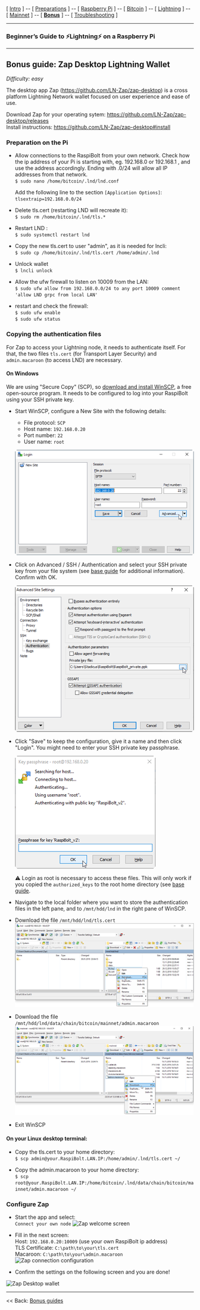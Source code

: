 [ [Intro](README.md) ] -- [ [Preparations](raspibolt_10_preparations.md) ] -- [ [Raspberry Pi](raspibolt_20_pi.md) ] -- [ [Bitcoin](raspibolt_30_bitcoin.md) ] -- [ [Lightning](raspibolt_40_lnd.md) ] -- [ [Mainnet](raspibolt_50_mainnet.md) ] -- [ [**Bonus**](raspibolt_60_bonus.md) ] -- [ [Troubleshooting](raspibolt_70_troubleshooting.md) ]

------

### Beginner’s Guide to ️⚡Lightning️⚡ on a Raspberry Pi

------

## Bonus guide: Zap Desktop Lightning Wallet
*Difficulty: easy*

The desktop app Zap (https://github.com/LN-Zap/zap-desktop) is a cross platform Lightning Network wallet focused on user experience and ease of use.

Download Zap for your operating sytem:
https://github.com/LN-Zap/zap-desktop/releases  
Install instructions: https://github.com/LN-Zap/zap-desktop#install

### Preparation on the Pi

* Allow connections to the RaspiBolt from your own network. Check how the ip address of your Pi is starting with, eg. 192.168.0 or 192.168.1 , and use the address accordingly. Ending with .0/24 will allow all IP addresses from that network.  
    `$ sudo nano /home/bitcoin/.lnd/lnd.conf`  

    Add the following line to the section `[Application Options]`:  
   `tlsextraip=192.168.0.0/24`
  
* Delete tls.cert (restarting LND will recreate it):  
    `$ sudo rm /home/bitcoin/.lnd/tls.*`

* Restart LND :  
  `$ sudo systemctl restart lnd`  
  
* Copy the new tls.cert to user "admin", as it is needed for lncli:  
    `$ sudo cp /home/bitcoin/.lnd/tls.cert /home/admin/.lnd`

* Unlock wallet  
  `$ lncli unlock` 

* Allow the ufw firewall to listen on 10009 from the LAN:  
  `$ sudo ufw allow from 192.168.0.0/24 to any port 10009 comment 'allow LND grpc from local LAN'`

 * restart and check the firewall:  
  `$ sudo ufw enable`  
  `$ sudo ufw status`

### Copying the authentication files
For Zap to access your Lightning node, it needs to authenticate itself. For that, the two files `tls.cert` (for Transport Layer Security) and `admin.macaroon` (to access LND) are necessary.

#### On Windows
We are using "Secure Copy" (SCP), so [download and install WinSCP](https://winscp.net), a free open-source program. It needs to be configured to log into your RaspiBolt using your SSH private key.

* Start WinSCP, configure a New Site with the following details:
  * File protocol: `SCP`
  * Host name: `192.168.0.20`
  * Port number: `22`
  * User name: `root`  
  
  ![WinSCP configuration](images/71_zap_WinSCP.png)
  
* Click on Advanced / SSH / Authentication and select your SSH private key from your file system (see [base guide](raspibolt_20_pi.md#login-with-ssh-keys) for additional information). Confirm with OK.

  ![WinSCP ssh keys configuration](images/71_zap_WinSCP2.png)
  
* Click "Save" to keep the configuration, give it a name and then click "Login". You might need to enter your SSH private key passphrase.

  ![WinSCP login](images/71_zap_WinSCP3.png)  
  
  :warning: Login as root is necessary to access these files. This will only work if you copied the `authorized_keys` to the root home directory (see [base guide](raspibolt_20_pi.md#login-with-ssh-keys). 

* Navigate to the local folder where you want to store the authentication files in the left pane, and to `/mnt/hdd/lnd` in the right pane of WinSCP. 

* Download the file `/mnt/hdd/lnd/tls.cert`
  ![WinSCP folder navigation](images/71_zap_WinSCP4.png)

* Download the file `/mnt/hdd/lnd/data/chain/bitcoin/mainnet/admin.macaroon`
  ![WinSCP folder navigation](images/71_zap_WinSCP5.png)

* Exit WinSCP

#### On your Linux desktop terminal:  

* Copy the tls.cert to your home directory:  
  `$ scp admin@your.RaspiBolt.LAN.IP:/home/admin/.lnd/tls.cert ~/`

* Copy the admin.macaroon to your home directory:  
  `$ scp root@your.RaspiBolt.LAN.IP:/home/bitcoin/.lnd/data/chain/bitcoin/mainnet/admin.macaroon ~/`

### Configure Zap

* Start the app and select:  
  ```Connect your own node```
  ![Zap welcome screen](images/71_zap_desktop1.png)


* Fill in the next screen:  
  Host: `192.168.0.20:10009` (use your own RaspiBolt ip address)  
  TLS Certificate: `C:\path\to\your\tls.cert`  
  Macaroon: `C:\path\to\your\admin.macaroon`  
  ![Zap connection configuration](images/71_zap_desktop2.png)
 
* Confirm the settings on the following screen and you are done!

![Zap Desktop wallet](images/71_zap_desktop4.png)

------

<< Back: [Bonus guides](raspibolt_60_bonus.md) 
